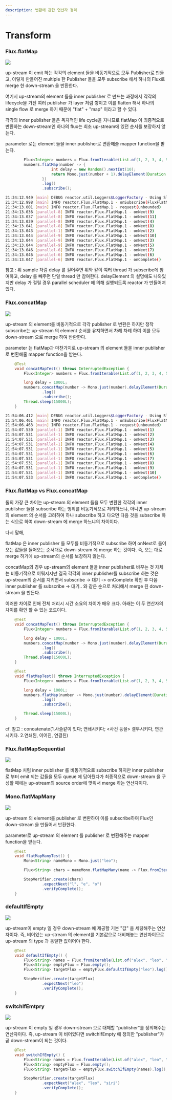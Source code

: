 ```yaml
---
description: 변환에 관한 연산자 정리
---
```


# Transform

### Flux.flatMap

![](<.gitbook/assets/image (2).png>)

up-stream 이 emit 하는 각각의 element 들을 비동기적으로 모두 Publisher로 만들고, 이렇게 만들어진 multiple 한 Publisher 들을 모두 subscribe 해서 하나의 Flux로 merge 한 down-stream 을 반환한다.

여기서 up-stream의 element 들을 inner publisher 로 만드는 과정에서 각각의 lifecycle을 가진 여러 publisher 가 layer 처럼 쌓이고 이를 flatten 해서 하나의 single flow 로 merge 하기 때문에 "flat" + "map" 이라고 할 수 있다.

각각의 inner publisher 들은 독자적인 life cycle을 지니므로 flatMap 이 최종적으로 반환하는 down-stream인 하나의 flux는 최초 up-stream에 있던 순서를 보장하지 않는다.

parameter 로는 element 들을 inner publisher로 변환해줄 mapper function을 받는다.

```java
        Flux<Integer> numbers = Flux.fromIterable(List.of(1, 2, 3, 4, 5, 6, 7, 8, 9, 10));
        numbers.flatMap(number -> {
                    int delay = new Random().nextInt(10);
                    return Mono.just(number + 1).delayElement(Duration.ofMillis(delay));
                })
                .log()
                .subscribe();
```

```bash
21:34:12.949 [main] DEBUG reactor.util.Loggers$LoggerFactory - Using Slf4j logging framework
21:34:12.998 [main] INFO reactor.Flux.FlatMap.1 - onSubscribe(FluxFlatMap.FlatMapMain)
21:34:13.001 [main] INFO reactor.Flux.FlatMap.1 - request(unbounded)
21:34:13.036 [parallel-8] INFO reactor.Flux.FlatMap.1 - onNext(9)
21:34:13.037 [parallel-8] INFO reactor.Flux.FlatMap.1 - onNext(11)
21:34:13.039 [parallel-8] INFO reactor.Flux.FlatMap.1 - onNext(4)
21:34:13.041 [parallel-8] INFO reactor.Flux.FlatMap.1 - onNext(8)
21:34:13.043 [parallel-1] INFO reactor.Flux.FlatMap.1 - onNext(2)
21:34:13.044 [parallel-9] INFO reactor.Flux.FlatMap.1 - onNext(10)
21:34:13.044 [parallel-9] INFO reactor.Flux.FlatMap.1 - onNext(3)
21:34:13.044 [parallel-9] INFO reactor.Flux.FlatMap.1 - onNext(5)
21:34:13.046 [parallel-6] INFO reactor.Flux.FlatMap.1 - onNext(7)
21:34:13.046 [parallel-6] INFO reactor.Flux.FlatMap.1 - onNext(6)
21:34:13.047 [parallel-6] INFO reactor.Flux.FlatMap.1 - onComplete()
```

참고 : 위 sample 처럼 delay 를 걸어주면 위와 같이 여러 thread  가 subscribe에 참여하고, delay 를 빼주면 단일 thread 만 참여한다. delayElement 의 설명에도 나와있지만 delay 가 걸릴 경우 parallel scheduler 에 의해 실행되도록 reactor 가 만들어져 있다.





### Flux.concatMap

![](<.gitbook/assets/image (2) (1) (1).png>)

up-stream 의 element를 비동기적으로 각각 publisher 로 변환은 하지만 정작 subscribe는 up-stream 의 element 순서를 유지하면서 차례 차례 하여 이를 모두 down-stream 으로 merge 하여 반환한다.

parameter 는 flatMap과 마찬가지로 up-stream 의 element 들을 inner publisher 로 변환해줄 mapper function을 받는다.

```java
    @Test
    void concatMapTest() throws InterruptedException {
        Flux<Integer> numbers = Flux.fromIterable(List.of(1, 2, 3, 4, 5, 6, 7, 8, 9, 10));

        long delay = 1000L;
        numbers.concatMap(number -> Mono.just(number).delayElement(Duration.ofMillis(delay)))
                .log()
                .subscribe();
        Thread.sleep(15000L);
    }
```

```bash
21:54:06.412 [main] DEBUG reactor.util.Loggers$LoggerFactory - Using Slf4j logging framework
21:54:06.461 [main] INFO reactor.Flux.FlatMap.1 - onSubscribe(FluxFlatMap.FlatMapMain)
21:54:06.463 [main] INFO reactor.Flux.FlatMap.1 - request(unbounded)
21:54:07.530 [parallel-1] INFO reactor.Flux.FlatMap.1 - onNext(1)
21:54:07.531 [parallel-1] INFO reactor.Flux.FlatMap.1 - onNext(2)
21:54:07.531 [parallel-1] INFO reactor.Flux.FlatMap.1 - onNext(3)
21:54:07.531 [parallel-1] INFO reactor.Flux.FlatMap.1 - onNext(4)
21:54:07.531 [parallel-1] INFO reactor.Flux.FlatMap.1 - onNext(5)
21:54:07.531 [parallel-1] INFO reactor.Flux.FlatMap.1 - onNext(6)
21:54:07.531 [parallel-1] INFO reactor.Flux.FlatMap.1 - onNext(7)
21:54:07.531 [parallel-1] INFO reactor.Flux.FlatMap.1 - onNext(8)
21:54:07.531 [parallel-1] INFO reactor.Flux.FlatMap.1 - onNext(9)
21:54:07.531 [parallel-1] INFO reactor.Flux.FlatMap.1 - onNext(10)
21:54:07.533 [parallel-1] INFO reactor.Flux.FlatMap.1 - onComplete()
```





### Flux.flatMap vs Flux.concatMap

둘의 가장 큰 차이는 up-stream 의 element 들을 모두 변환한 각각의 inner publisher 들을 subscribe 하는 행위를 비동기적으로 처리하느냐, 아니면 up-stream 의 element 의 순서를 고려하여 하나 subscribe 하고 다오면 다음 것을 subscribe 하는 식으로 하여 down-stream 에 merge  하느냐의 차이이다.

다시 말해,

flatMap 은 inner publisher 들 모두를 비동기적으로 subscribe 하여 onNext로 들어오는 값들을 들어오는 순서대로 down-stream 에 merge 하는 것이다. 즉, 오는 대로 merge 하기에 up-stream의 순서를 보장하지 않는다.

concatMap의 경우 up-stream의 element 들을 inner publisher로 바꾸는 것 자체는 비동기적으로 이뤄지지만 결국 각각의 inner publisher를 subscribe 하는 것은 up-stream의 순서를 지키면서 subscribe -> 대기 -> onComplete 확인 후 다음 inner publisher 를 subscribe -> 대기.. 와 같은 순으로 처리해서 merge 된 down-stream 을 만든다.

이러한 차이로 인해 전체 처리시 시간 소요의 차이가 매우 크다. 아래는 이 두 연산자의 차이를 확인 할 수 있는 코드이다.

```java
    @Test
    void concatMapTest() throws InterruptedException {
        Flux<Integer> numbers = Flux.fromIterable(List.of(1, 2, 3, 4, 5, 6, 7, 8, 9, 10));

        long delay = 1000L;
        numbers.concatMap(number -> Mono.just(number).delayElement(Duration.ofMillis(delay)))
                .log()
                .subscribe();
        Thread.sleep(15000L);
    }

    @Test
    void flatMapTest() throws InterruptedException {
        Flux<Integer> numbers = Flux.fromIterable(List.of(1, 2, 3, 4, 5, 6, 7, 8, 9, 10));

        long delay = 1000L;
        numbers.flatMap(number -> Mono.just(number).delayElement(Duration.ofMillis(delay)))
                .log()
                .subscribe();

        Thread.sleep(15000L);
    }
```

cf. 참고 : concatenate(1.사슬같이 잇다; 연쇄시키다; <사건 등을> 결부시키다, 연관시키다. 2.연쇄된, 이어진, 연결된)





### Flux.flatMapSequential

![](<.gitbook/assets/image (1) (1) (1) (1).png>)

flatMap 처럼 inner publisher 를 비동기적으로 subscribe 하지만 inner publisher 로 부터 emit 되는 값들을 모두 queue 에 담아뒀다가 최종적으로 down-stream 을 구성할 때에는 up-stream의 source order에 맞춰서 merge 하는 연산자이다.





### Mono.flatMapMany

![](<.gitbook/assets/image (1) (1) (1).png>)

up-stream 의 element를 publisher 로 변환하여 이를 subscribe하여 Flux인 down-stream 을 만들어서 반환한다.

parameter로 up-stream 의 element 를 publisher 로 변환해주는 mapper function을 받는다.

```java
    @Test
    void flatMapManyTest() {
        Mono<String> nameMono = Mono.just("leo");

        Flux<String> chars = nameMono.flatMapMany(name -> Flux.fromIterable(List.of(name.split("")))).log();

        StepVerifier.create(chars)
                .expectNext("l", "e", "o")
                .verifyComplete();
    }
```





### defaultIfEmpty

![](<.gitbook/assets/image (2) (1).png>)

up-stream이 empty 일 경우 down-stream 에 제공할 기본 "값" 을 세팅해주는 연산자이다. 즉, 비어있는 up-stream 의 element를 기본값으로 대비해놓는 연산자이므로 up-stream 의 type 과 동일한 값이어야 한다.

```java
    @Test
    void defaultIfEmpty() {
        Flux<String> names = Flux.fromIterable(List.of("alex", "leo", "siri"));
        Flux<String> emptyFlux = Flux.empty();
        Flux<String> targetFlux = emptyFlux.defaultIfEmpty("leo").log();

        StepVerifier.create(targetFlux)
                .expectNext("leo")
                .verifyComplete();
    }

```





### switchIfEmtpry

![](<.gitbook/assets/image (1) (1).png>)

up-stream 이 empty  일 경우 down-stream 으로 대체할 "publisher"를 정의해주는 연산자이다. 즉, up-stream 이 비어있다면 switchIfEmpty 에 정의한 "publisher"가 곧 down-stream이 되는 것이다.

```java
    @Test
    void switchIfEmpty() {
        Flux<String> names = Flux.fromIterable(List.of("alex", "leo", "siri"));
        Flux<String> emptyFlux = Flux.empty();
        Flux<String> targetFlux = emptyFlux.switchIfEmpty(names).log();

        StepVerifier.create(targetFlux)
                .expectNext("alex", "leo", "siri")
                .verifyComplete();
    }
```



